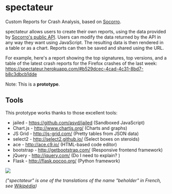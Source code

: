 # spectateur

Custom Reports for Crash Analysis, based on [Socorro](https://github.com/mozilla/socorro).

spectateur allows users to create their own reports, using the data provided by
[Socorro's public API](https://crash-stats.mozilla.com/api/).
Users can modify the data returned by the API in any way they want using JavaScript. The resulting data
is then rendered in a table or as a chart. Reports can then be saved and shared using the URL.

For example, here's a report showing the top signatures, top versions, and a table of the latest crash reports for the Firefox crashes of the last week: https://spectateur.herokuapp.com/#b529dcec-4cad-4c31-8bd7-b8c3dbcb1dde

Note: This is a **prototype**.

## Tools

This prototype works thanks to those excellent tools:

 * jailed - https://github.com/asvd/jailed (Sandboxed JavaScript)
 * Chart.js - http://www.chartjs.org/ (Charts and graphs)
 * JS Grid - http://js-grid.com/ (Pretty tables from JSON data)
 * select2 - http://select2.github.io/ (Select boxes on steroids)
 * ace - http://ace.c9.io/ (HTML-based code editor)
 * bootstrap - http://getbootstrap.com/ (Responsive frontend framework)
 * jQuery - http://jquery.com/ (Do I need to explain? )
 * Flask - http://flask.pocoo.org/ (Python framework)


 ![](http://vignette3.wikia.nocookie.net/forgottenrealms/images/2/2c/Monster_Manual_5e_-_Beholder_-_p28.jpg/revision/latest/scale-to-width/1000?cb=20141109194926)

 *("spectateur" is one of the translations of the name "beholder"
 in French, see [Wikipédia](http://fr.wikipedia.org/wiki/Tyrann%C5%93il))*
